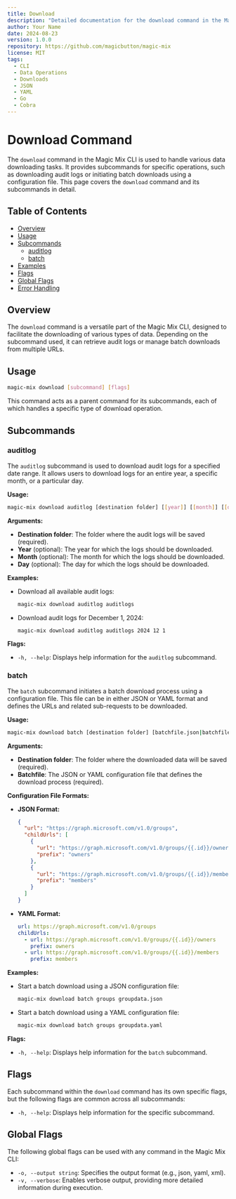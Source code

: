 ```yaml
---
title: Download
description: "Detailed documentation for the download command in the Magic Mix CLI, covering its subcommands including auditlog and batch for downloading data."
author: Your Name
date: 2024-08-23
version: 1.0.0
repository: https://github.com/magicbutton/magic-mix
license: MIT
tags:
  - CLI
  - Data Operations
  - Downloads
  - JSON
  - YAML
  - Go
  - Cobra
---
```


# Download Command

The `download` command in the Magic Mix CLI is used to handle various data downloading tasks. It provides subcommands for specific operations, such as downloading audit logs or initiating batch downloads using a configuration file. This page covers the `download` command and its subcommands in detail.

## Table of Contents

- [Overview](#overview)
- [Usage](#usage)
- [Subcommands](#subcommands)
  - [auditlog](#auditlog)
  - [batch](#batch)
- [Examples](#examples)
- [Flags](#flags)
- [Global Flags](#global-flags)
- [Error Handling](#error-handling)

## Overview

The `download` command is a versatile part of the Magic Mix CLI, designed to facilitate the downloading of various types of data. Depending on the subcommand used, it can retrieve audit logs or manage batch downloads from multiple URLs.

## Usage

```bash
magic-mix download [subcommand] [flags]
```

This command acts as a parent command for its subcommands, each of which handles a specific type of download operation.

## Subcommands

### auditlog

The `auditlog` subcommand is used to download audit logs for a specified date range. It allows users to download logs for an entire year, a specific month, or a particular day.

**Usage:**

```bash
magic-mix download auditlog [destination folder] [[year]] [[month]] [[day]] [flags]
```

**Arguments:**

- **Destination folder**: The folder where the audit logs will be saved (required).
- **Year** (optional): The year for which the logs should be downloaded.
- **Month** (optional): The month for which the logs should be downloaded.
- **Day** (optional): The day for which the logs should be downloaded.

**Examples:**

- Download all available audit logs:

  ```bash
  magic-mix download auditlog auditlogs
  ```

- Download audit logs for December 1, 2024:

  ```bash
  magic-mix download auditlog auditlogs 2024 12 1
  ```

**Flags:**

- `-h, --help`: Displays help information for the `auditlog` subcommand.

### batch

The `batch` subcommand initiates a batch download process using a configuration file. This file can be in either JSON or YAML format and defines the URLs and related sub-requests to be downloaded.

**Usage:**

```bash
magic-mix download batch [destination folder] [batchfile.json|batchfile.yaml] [flags]
```

**Arguments:**

- **Destination folder**: The folder where the downloaded data will be saved (required).
- **Batchfile**: The JSON or YAML configuration file that defines the download process (required).

**Configuration File Formats:**

- **JSON Format:**

  ```json
  {
    "url": "https://graph.microsoft.com/v1.0/groups",
    "childUrls": [
      {
        "url": "https://graph.microsoft.com/v1.0/groups/{{.id}}/owners",
        "prefix": "owners"
      },
      {
        "url": "https://graph.microsoft.com/v1.0/groups/{{.id}}/members",
        "prefix": "members"
      }
    ]
  }
  ```

- **YAML Format:**

  ```yaml
  url: https://graph.microsoft.com/v1.0/groups
  childUrls:
    - url: https://graph.microsoft.com/v1.0/groups/{{.id}}/owners
      prefix: owners
    - url: https://graph.microsoft.com/v1.0/groups/{{.id}}/members
      prefix: members
  ```

**Examples:**

- Start a batch download using a JSON configuration file:

  ```bash
  magic-mix download batch groups groupdata.json
  ```

- Start a batch download using a YAML configuration file:

  ```bash
  magic-mix download batch groups groupdata.yaml
  ```

**Flags:**

- `-h, --help`: Displays help information for the `batch` subcommand.

## Flags

Each subcommand within the `download` command has its own specific flags, but the following flags are common across all subcommands:

- `-h, --help`: Displays help information for the specific subcommand.

## Global Flags

The following global flags can be used with any command in the Magic Mix CLI:

- `-o, --output string`: Specifies the output format (e.g., json, yaml, xml).
- `-v, --verbose`: Enables verbose output, providing more detailed information during execution.
